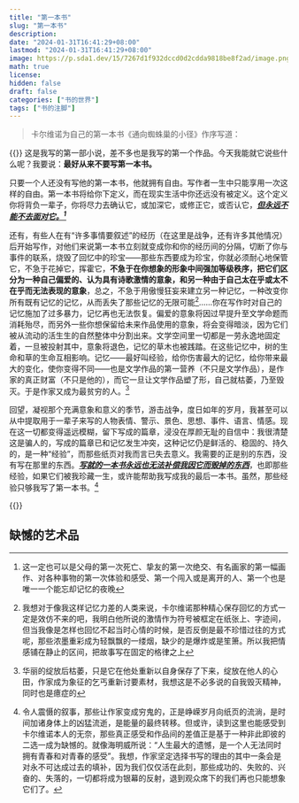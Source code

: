 ```yaml
---
title: "第一本书"
slug: "第一本书"
description: 
date: "2024-01-31T16:41:29+08:00"
lastmod: "2024-01-31T16:41:29+08:00"
image: https://p.sda1.dev/15/7267d1f932dccd0d2cdda9818be8f2ad/image.png
math: true
license: 
hidden: false
draft: false 
categories: ["书的世界"]
tags: ["书的注脚"]
---
```


> 卡尔维诺为自己的第一本书《通向蜘蛛巢的小径》作序写道：

{{<quote>}}
这是我写的第一部小说，差不多也是我写的第一个作品。今天我能就它说些什么呢？我要说：**最好从来不要写第一本书。**

只要一个人还没有写他的第一本书，他就拥有自由。写作者一生中只能享用一次这样的自由。第一本书将给你下定义，而在现实生活中你还远没有被定义。这个定义你将背负一辈子，你将尽力去确认它，或加深它，或修正它，或否认它，<u><b><cite>但永远不能不去面对它。[^1]</u></cite></b>

[^1]: 这一定也可以是父母的第一次死亡、挚友的第一次绝交、有名画家的第一幅画作、对各种事物的第一次体验和感受、第一个闯入或是离开的人、第一个也是唯一一个能忘却记忆的夜晚



还有，有些人在有“许多事情要叙述”的经历（在这里是战争，还有许多其他情况）后开始写作，对他们来说第一本书立刻就变成你和你的经历间的分隔，切断了你与事件的联系，烧毁了回忆中的珍宝——那些东西要成为珍宝，你就必须耐心地保管它，不急于花掉它，挥霍它，**不急于在你想象的形象中间强加等级秩序，把它们区分为一种自己偏爱的、认为具有诗歌激情的意象，和另一种由于自己太在乎或太不在乎而无法表现的意象**，总之，不急于用傲慢狂妄来建立另一种记忆，一种改变你所有既有记忆的记忆，从而丢失了那些记忆的无限可能<u>[^2]</u>……你在写作时对自己的记忆施加了过多暴力，记忆再也无法恢复。偏爱的意象将因过早提升至文学命题而消耗殆尽，而另外一些你想保留给未来作品使用的意象，将会变得暗淡，因为它们被从流动的活生生的自然整体中分割出来。文学空间里一切都是一劳永逸地固定着，一旦被投射其中，意象将退色，记忆的草木也被践踏。在这些记忆中，树的生命和草的生命互相影响。记忆——最好叫经验，给你伤害最大的记忆，给你带来最大的变化，使你变得不同——也是文学作品的第一营养（不只是文学作品），是作家的真正财富（不只是他的），而它一旦让文学作品塑了形，自己就枯萎，乃至毁灭。于是作家又成为最贫穷的人。<u>[^3]</u>

[^2]: 我想对于像我这样记忆力差的人类来说，卡尔维诺那种精心保存回忆的方式一定是效仿不来的吧，我明白他所说的激情作为符号被框定在纸张上、字迹间，但当我像是怎样也回忆不起当时心情的时候，是否反倒是最不珍惜过往的方式呢，那些浓墨重彩成为轻飘飘的一缕烟，缺少的是爆炸或是笙箫。所以我把情感铺在静止的区间，把故事写在固定的格律之上

[^3]: 华丽的绽放后枯萎，只是它在他处重新以自身保存了下来，绽放在他人的心田，作家成为象征的乞丐重新讨要素材，我想这是不必多说的自我毁灭精神，同时也是癔症的

回望，凝视那个充满意象和意义的季节，游击战争，度日如年的岁月，我甚至可以从中提取用于一辈子来写的人物表情、警示、景色、思想、事件、语言、情感。现在这一切都变得遥远模糊，留下写成的篇章，浸没在厚颜无耻的自信中：我很清楚这是骗人的，写成的篇章已和记忆发生冲突，这种记忆仍是鲜活的、稳固的、持久的，是一种“经验”，而那些纸页对我而言已失去意义。我需要的正是别的东西，没有写在那里的东西。<u>***写就的一本书永远也无法补偿我因它而毁掉的东西***</u>，也即那些经验，如果它们被我珍藏一生，或许能帮助我写成我的最后一本书。虽然，那些经验只够我写了第一本书。[^4]

[^4]: 令人震慑的叙事，那些让作家变成穷鬼的，正是峥嵘岁月向纸页的流淌，是时间加诸身体上的凶猛流逝，是能量的最终转移。但或许，读到这里也能感受到卡尔维诺本人的无奈，那些真正感受和作品间的差值正是基于一种非此即彼的二选一成为缺憾的。就像海明威所说：“人生最大的遗憾，是一个人无法同时拥有青春和对青春的感受”。我想，作家坚定选择书写的理由的其中一条会是对永不可达成过去的填补，因为我们仅仅活在此刻，那些成功的、失败的、兴奋的、失落的，一切都将成为银幕的反射，退到观众席下的我们再也只能想象它们了。

{{</quote>}}

## 缺憾的艺术品
